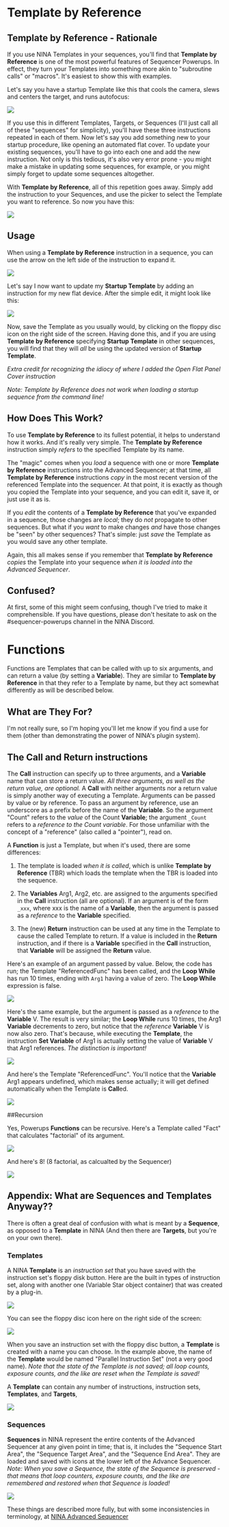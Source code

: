 # **Template by Reference**

## Template by Reference - Rationale

If you use NINA Templates in your sequences, you'll find that **Template by Reference** is one of the most powerful features of Sequencer Powerups. In effect, they turn your Templates into something more akin to "subroutine calls" or "macros". It's easiest to show this with examples.

Let's say you have a startup Template like this that cools the camera, slews and centers the target, and runs autofocus:

![](Startup.png)


If you use this in different Templates, Targets, or Sequences (I'll just call all of these "sequences" for simplicity), you'll have these three instructions repeated in each of them. Now let's say you add something new to your startup procedure, like opening an automated flat cover. To update your existing sequences, you'll have to go into each one and add the new instruction. Not only is this tedious, it's also very error prone - you might make a mistake in updating some sequences, for example, or you might simply forget to update some sequences altogether.

With **Template by Reference**, all of this repetition goes away.  Simply add the instruction to your Sequences, and use the picker to select the Template you want to reference.  So now you have this:

![](TBR.png)

## Usage

When using a **Template by Reference** instruction in a sequence, you can use the arrow on the left side of the instruction to expand it.

![](TBRExpanded.png)

Let's say I now want to update my **Startup Template** by adding an instruction for my new flat device. After the simple edit, it might look like this:

![](NewStartup.png)

Now, save the Template as you usually would, by clicking on the floppy disc icon on the right side of the screen.  Having done this, and if you are using **Template by Reference** specifying **Startup Template** in other sequences, you will find that they will *all* be using the updated version of **Startup Template**.

*Extra credit for recognizing the idiocy of where I added the Open Flat Panel Cover instruction*

*Note: Template by Reference does not work when loading a startup sequence from the command line!*

## How Does This Work?

To use **Template by Reference** to its fullest potential, it helps to understand how it works. And it's really very simple. The **Template by Reference** instruction simply *refers* to the specified Template by its name.

The "magic" comes when you *load* a sequence with one or more **Template by Reference** instructions into the Advanced Sequencer; at that time, all **Template by Reference** instructions *copy* in the most recent version of the referenced Template into the sequencer. At that point, it is exactly as though you copied the Template into your sequence, and you can edit it, save it, or just use it as is.

If you *edit* the contents of a **Template by Reference** that you've expanded in a sequence, those changes are *local*; they do *not* propagate to other sequences. But what if you *want* to make changes *and* have those changes be "seen" by other sequences? That's simple: just *save* the Template as you would save any other template.

Again, this all makes sense if you remember that **Template by Reference** *copies* the Template into your sequence *when it is loaded into the Advanced Sequencer*.

## Confused?

At first, some of this might seem confusing, though I've tried to make it comprehensible. If you have questions, please don't hesitate to ask on the #sequencer-powerups channel in the NINA Discord.

# **Functions**

Functions are Templates that can be called with up to six arguments, and can return a value (by setting a **Variable**).  They are similar to **Template by Reference** in that they refer to a Template by name, but they act somewhat differently as will be described below.

## What are They For?

I'm not really sure, so I'm hoping you'll let me know if you find a use for them (other than demonstrating the power of NINA's plugin system).

## The **Call** and **Return** instructions

The **Call** instruction can specify up to three arguments, and a **Variable** name that can store a return value.  *All three arguments, as well as the return value, are optional.*  A **Call** with neither arguments nor a return value is simply another way of executing a Template.  Arguments can be passed by value or by reference.  To pass an argument by reference, use an underscore as a prefix before the name of the **Variable**.   So the argument "Count" refers to the *value* of the Count **Variable**; the argument `_Count` refers to a *reference to the Count variable*. For those unfamiliar with the concept of a "reference" (also called a "pointer"), read on.

A **Function** is just a Template, but when it's used, there are some differences:

1) The template is loaded *when it is called*, which is unlike **Template by Reference** (TBR) which loads the template when the TBR is loaded into the sequence.

2) The **Variables** Arg1, Arg2, etc. are assigned to the arguments specified in the **Call** instruction (all are optional). If an argument is of the form `_xxx`, where xxx is the  name of a **Variable**, then the argument is passed as a *reference* to the **Variable** specified.

3) The (new) **Return** instruction can be used at any time in the Template to cause the called Template to return.  If a value is included in the **Return** instruction, and if there is a **Variable** specified in the **Call** instruction, that **Variable** will be assigned the **Return** value.

Here's an example of an argument passed by value.  Below, the code has run; the Template "ReferencedFunc" has been called, and the **Loop While** has run 10 times, ending with `Arg1` having a value of zero.  The **Loop While** expression is false.

![](ByValue.png)

Here's the same example, but the argument is passed as a *reference* to the **Variable** V.  The result is very similar; the **Loop While** runs 10 times, the Arg1 **Variable** decrements to zero, but notice that the *reference* **Variable** V is now also zero.   That's because, while executing the **Template**, the instruction **Set Variable** of Arg1 is actually setting the value of **Variable** V that Arg1 references.  *The distinction is important!*

![](ByReference.png)

And here's the Template "ReferencedFunc".  You'll notice that the **Variable** Arg1 appears undefined, which makes sense actually; it will get defined automatically when the Template is **Call**ed.

![](Referenced.png)

##Recursion

Yes, Powerups **Functions** can be recursive.  Here's a Template called "Fact" that calculates "factorial" of its argument.

![](Fact.png)

And here's 8! (8 factorial, as calcualted by the Sequencer)

![](Eight.png)

## Appendix: What are Sequences and Templates Anyway??

There is often a great deal of confusion with what is meant by a **Sequence**, as opposed to a **Template** in NINA (And then there are **Targets**, but you're on your own there).

### Templates

A NINA **Template** is an *instruction set* that you have saved with the instruction set's floppy disk button. Here are the built in types of instruction set, along with another one (Variable Star object container) that was created by a plug-in.

![](Set.png)

You can see the floppy disc icon here on the right side of the screen:

![](Save.png)

When you save an instruction set with the floppy disc button, a **Template** is created with a name you can choose. In the example above, the name of the **Template** would be named "Parallel Instruction Set" (not a very good name). *Note that the state of the Template is not saved; all loop counts, exposure counts, and the like are reset when the Template is saved!*

A **Template** can contain any number of instructions, instruction sets, **Templates**, and **Targets**,

![](Areas.png)

### Sequences

**Sequences** in NINA represent the entire contents of the Advanced Sequencer at any given point in time; that is, it includes the "Sequence Start Area", the "Sequence Target Area", and the "Sequence End Area".  They are loaded and saved with icons at the lower left of the Advance Sequencer. *Note: When you save a Sequence, the state of the Sequence is preserved - that means that loop counters, exposure counts, and the like are remembered and restored when that Sequence is loaded!*

![](SeqIcons.png)

These things are described more fully, but with some inconsistencies in terminology, at [NINA Advanced Sequencer](https://nighttime-imaging.eu/docs/develop/site/sequencer/advanced/advanced/)




